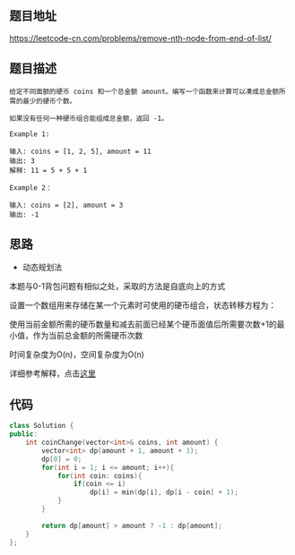 ## 题目地址
https://leetcode-cn.com/problems/remove-nth-node-from-end-of-list/

## 题目描述
```
给定不同面额的硬币 coins 和一个总金额 amount。编写一个函数来计算可以凑成总金额所需的最少的硬币个数。

如果没有任何一种硬币组合能组成总金额，返回 -1。

Example 1:

输入: coins = [1, 2, 5], amount = 11
输出: 3 
解释: 11 = 5 + 5 + 1

Example 2：

输入: coins = [2], amount = 3
输出: -1

```

## 思路

- 动态规划法

本题与0-1背包问题有相似之处，采取的方法是自底向上的方式

设置一个数组用来存储在某一个元素时可使用的硬币组合，状态转移方程为：

使用当前金额所需的硬币数量和减去前面已经某个硬币面值后所需要次数+1的最小值，作为当前总金额的所需硬币次数

时间复杂度为O(n)，空间复杂度为O(n)

详细参考解释，点击[这里](https://leetcode-cn.com/problems/coin-change/solution/dong-tai-gui-hua-tao-lu-xiang-jie-by-wei-lai-bu-ke/)

## 代码
```c++
class Solution {
public:
    int coinChange(vector<int>& coins, int amount) {
        vector<int> dp(amount + 1, amount + 1);
        dp[0] = 0;
        for(int i = 1; i <= amount; i++){
            for(int coin: coins){
                if(coin <= i)
                    dp[i] = min(dp[i], dp[i - coin] + 1);
            }
        }
        
        return dp[amount] > amount ? -1 : dp[amount];
    }
};
```



